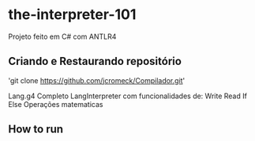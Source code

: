 # the-interpreter-101
Projeto feito em C# com ANTLR4



## Criando e Restaurando repositório

'git clone https://github.com/jcromeck/Compilador.git'

Lang.g4 Completo
LangInterpreter com funcionalidades de:
       Write
       Read
       If Else
       Operações matematicas  
       

       

## How to run

